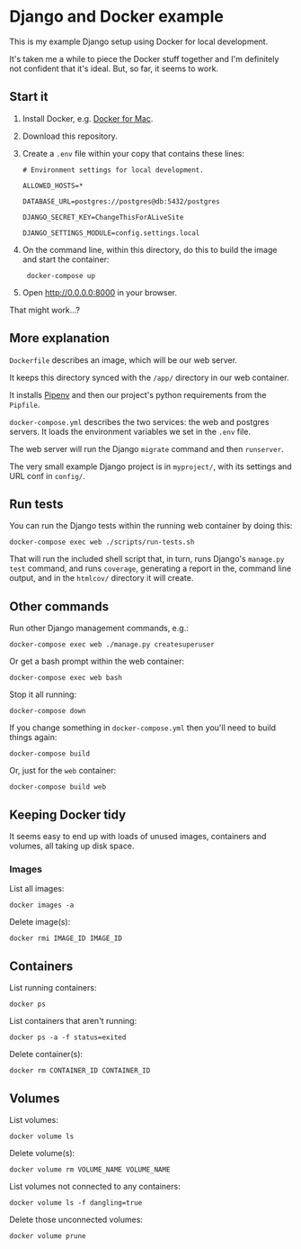 # Django and Docker example

This is my example Django setup using Docker for local development.

It's taken me a while to piece the Docker stuff together and I'm definitely not
confident that it's ideal. But, so far, it seems to work.


## Start it

1. Install Docker, e.g. [Docker for Mac](https://docs.docker.com/docker-for-mac/install/).

2. Download this repository.

3. Create a `.env` file within your copy that contains these lines:

    ```
    # Environment settings for local development.

    ALLOWED_HOSTS=*

    DATABASE_URL=postgres://postgres@db:5432/postgres

    DJANGO_SECRET_KEY=ChangeThisForALiveSite

    DJANGO_SETTINGS_MODULE=config.settings.local
    ```

4. On the command line, within this directory, do this to build the image and
   start the container:

        docker-compose up

5. Open http://0.0.0.0:8000 in your browser.

That might work...?


## More explanation

`Dockerfile` describes an image, which will be our web server.

It keeps this directory synced with the `/app/` directory in our web container.

It installs [Pipenv](https://pipenv.readthedocs.io/en/latest/) and then our
project's python requirements from the `Pipfile`.

`docker-compose.yml` describes the two services: the web and postgres servers.
It loads the environment variables we set in the `.env` file.

The web server will run the Django `migrate` command and then `runserver`.

The very small example Django project is in `myproject/`, with its settings and
URL conf in `config/`.


## Run tests

You can run the Django tests within the running web container by doing this:

    docker-compose exec web ./scripts/run-tests.sh

That will run the included shell script that, in turn, runs Django's
`manage.py test` command, and runs `coverage`, generating a report in the,
command line output, and in the `htmlcov/` directory it will create.


## Other commands

Run other Django management commands, e.g.:

    docker-compose exec web ./manage.py createsuperuser

Or get a bash prompt within the web container:

    docker-compose exec web bash

Stop it all running:

    docker-compose down

If you change something in `docker-compose.yml` then you'll need to build
things again:

    docker-compose build

Or, just for the `web` container:

    docker-compose build web


## Keeping Docker tidy

It seems easy to end up with loads of unused images, containers and volumes,
all taking up disk space.

### Images

List all images:

    docker images -a

Delete image(s):

    docker rmi IMAGE_ID IMAGE_ID

## Containers

List running containers:

    docker ps

List containers that aren't running:

    docker ps -a -f status=exited

Delete container(s):

    docker rm CONTAINER_ID CONTAINER_ID

## Volumes

List volumes:

    docker volume ls

Delete volume(s):

    docker volume rm VOLUME_NAME VOLUME_NAME

List volumes not connected to any containers:

    docker volume ls -f dangling=true

Delete those unconnected volumes:

    docker volume prune
